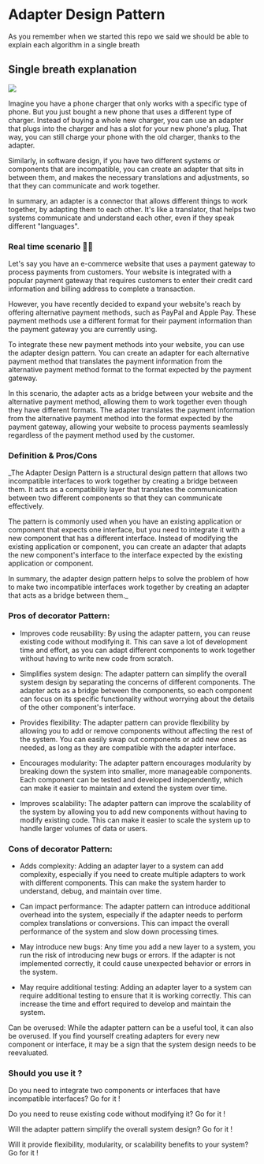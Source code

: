 
# Adapter Design Pattern

As you remember when we started this repo we said we should be able to explain each algorithm in a single breath

## Single breath explanation
![](https://media4.giphy.com/media/ra9CXD3se9q5a/giphy.gif)


Imagine you have a phone charger that only works with a specific type of phone. But you just bought a new phone that uses a different type of charger. Instead of buying a whole new charger, you can use an adapter that plugs into the charger and has a slot for your new phone's plug. That way, you can still charge your phone with the old charger, thanks to the adapter.

Similarly, in software design, if you have two different systems or components that are incompatible, you can create an adapter that sits in between them, and makes the necessary translations and adjustments, so that they can communicate and work together.

In summary, an adapter is a connector that allows different things to work together, by adapting them to each other. It's like a translator, that helps two systems communicate and understand each other, even if they speak different "languages".

###  Real time scenario 🤙🏾
Let's say you have an e-commerce website that uses a payment gateway to process payments from customers. Your website is integrated with a popular payment gateway that requires customers to enter their credit card information and billing address to complete a transaction.

However, you have recently decided to expand your website's reach by offering alternative payment methods, such as PayPal and Apple Pay. These payment methods use a different format for their payment information than the payment gateway you are currently using.

To integrate these new payment methods into your website, you can use the adapter design pattern. You can create an adapter for each alternative payment method that translates the payment information from the alternative payment method format to the format expected by the payment gateway.

In this scenario, the adapter acts as a bridge between your website and the alternative payment method, allowing them to work together even though they have different formats. The adapter translates the payment information from the alternative payment method into the format expected by the payment gateway, allowing your website to process payments seamlessly regardless of the payment method used by the customer.

### Definition & Pros/Cons

_The Adapter Design Pattern is a structural design pattern that allows two incompatible interfaces to work together by creating a bridge between them. It acts as a compatibility layer that translates the communication between two different components so that they can communicate effectively.

The pattern is commonly used when you have an existing application or component that expects one interface, but you need to integrate it with a new component that has a different interface. Instead of modifying the existing application or component, you can create an adapter that adapts the new component's interface to the interface expected by the existing application or component.

In summary, the adapter design pattern helps to solve the problem of how to make two incompatible interfaces work together by creating an adapter that acts as a bridge between them._

### Pros of decorator Pattern:

* Improves code reusability: By using the adapter pattern, you can reuse existing code without modifying it. This can save a lot of development time and effort, as you can adapt different components to work together without having to write new code from scratch.

* Simplifies system design: The adapter pattern can simplify the overall system design by separating the concerns of different components. The adapter acts as a bridge between the components, so each component can focus on its specific functionality without worrying about the details of the other component's interface.

* Provides flexibility: The adapter pattern can provide flexibility by allowing you to add or remove components without affecting the rest of the system. You can easily swap out components or add new ones as needed, as long as they are compatible with the adapter interface.

* Encourages modularity: The adapter pattern encourages modularity by breaking down the system into smaller, more manageable components. Each component can be tested and developed independently, which can make it easier to maintain and extend the system over time.

* Improves scalability: The adapter pattern can improve the scalability of the system by allowing you to add new components without having to modify existing code. This can make it easier to scale the system up to handle larger volumes of data or users.


### Cons of decorator Pattern:

* Adds complexity: Adding an adapter layer to a system can add complexity, especially if you need to create multiple adapters to work with different components. This can make the system harder to understand, debug, and maintain over time.

* Can impact performance: The adapter pattern can introduce additional overhead into the system, especially if the adapter needs to perform complex translations or conversions. This can impact the overall performance of the system and slow down processing times.

* May introduce new bugs: Any time you add a new layer to a system, you run the risk of introducing new bugs or errors. If the adapter is not implemented correctly, it could cause unexpected behavior or errors in the system.

*  May require additional testing: Adding an adapter layer to a system can require additional testing to ensure that it is working correctly. This can increase the time and effort required to develop and maintain the system.

Can be overused: While the adapter pattern can be a useful tool, it can also be overused. If you find yourself creating adapters for every new component or interface, it may be a sign that the system design needs to be reevaluated.


### Should you use it ?

Do you need to integrate two components or interfaces that have incompatible interfaces? Go for it !

Do you need to reuse existing code without modifying it? Go for it !
 
Will the adapter pattern simplify the overall system design? Go for it !

Will it provide flexibility, modularity, or scalability benefits to your system? Go for it !

